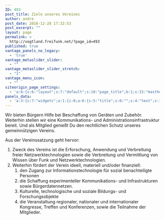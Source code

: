 ```yaml
---
ID: 493
post_title: Ziele unseres Vereines
author: andre
post_date: 2016-12-28 17:32:53
post_excerpt: ""
layout: page
permalink: >
  http://vogtland.freifunk.net/?page_id=493
published: true
vantage_panels_no_legacy:
  - 'true'
vantage_metaslider_slider:
  - ""
vantage_metaslider_slider_stretch:
  - "1"
vantage_menu_icon:
  - ""
siteorigin_page_settings:
  - 'a:6:{s:6:"layout";s:7:"default";s:10:"page_title";b:1;s:15:"masthead_margin";b:1;s:13:"footer_margin";b:1;s:13:"hide_masthead";b:0;s:19:"hide_footer_widgets";b:0;}'
panels_data:
  - 'a:3:{s:7:"widgets";a:1:{i:0;a:6:{s:5:"title";s:0:"";s:4:"text";s:1139:"<p>Wir bieten Bürgern Hilfe bei Beschaffung von Geräten und Zubehör. Weiterhin stellen wir eine Kommunikations- und Administrationsinfrastruktur bereit. Und als Mitglied genießt Du den rechtlichen Schutz unseres Vereins.</p><p style="text-align: left;">Aus der Vereinssatzung geht hervor:</p><ol><li style="text-align: left;">Zweck des Vereins ist die Erforschung, Anwendung und Verbreitung freier Netzwerktechnologien sowie die Verbreitung und Vermittlung von Wissen über Funk und Netzwerktechnologien.</li><li style="text-align: left;">Weiterhin fördert der Verein ideell, materiell und/oder finanziell:<ol><li style="text-align: left;">den Zugang zur Informationstechnologie für sozial benachteiligte Personen</li><li style="text-align: left;">die Schaffung experimenteller Kommunikations- und Infrastrukturen sowie Bürgerdatennetzen.</li><li style="text-align: left;">Kulturelle, technologische und soziale Bildungs- und Forschungsobjekte</li><li style="text-align: left;">die Veranstaltung regionaler, nationaler und internationaler Kongresse, Treffen und Konferenzen, sowie die Teilnahme der Mitglieder.</li></ol></li></ol>";s:20:"text_selected_editor";s:7:"tinymce";s:5:"autop";b:1;s:12:"_sow_form_id";s:13:"58a6bef9683ef";s:11:"panels_info";a:6:{s:5:"class";s:31:"SiteOrigin_Widget_Editor_Widget";s:4:"grid";i:0;s:4:"cell";i:0;s:2:"id";i:0;s:9:"widget_id";s:36:"b89728a0-a0ca-4f9f-9b82-344bc3236680";s:5:"style";a:2:{s:27:"background_image_attachment";b:0;s:18:"background_display";s:4:"tile";}}}}s:5:"grids";a:1:{i:0;a:2:{s:5:"cells";i:1;s:5:"style";a:0:{}}}s:10:"grid_cells";a:1:{i:0;a:2:{s:4:"grid";i:0;s:6:"weight";i:1;}}}'
---
```

<p>Wir bieten Bürgern Hilfe bei Beschaffung von Geräten und Zubehör. Weiterhin stellen wir eine Kommunikations- und Administrationsinfrastruktur bereit. Und als Mitglied genießt Du den rechtlichen Schutz unseres gemeinnützigen Vereins.</p>
<p style="text-align: left;">Aus der Vereinssatzung geht hervor:</p>
<ol>
<li style="text-align: left;">Zweck des Vereins ist die Erforschung, Anwendung und Verbreitung freier Netzwerktechnologien sowie die Verbreitung und Vermittlung von Wissen über Funk und&nbsp;Netzwerktechnologien.</li>
<li style="text-align: left;">Weiterhin fördert der Verein ideell, materiell und/oder finanziell:
<ol>
<li style="text-align: left;">den Zugang zur Informationstechnologie für sozial benachteiligte Personen</li>
<li style="text-align: left;">die Schaffung experimenteller Kommunikations- und Infrastrukturen sowie&nbsp;Bürgerdatennetzen.</li>
<li style="text-align: left;">Kulturelle, technologische und soziale Bildungs- und Forschungsobjekte</li>
<li style="text-align: left;">die Veranstaltung regionaler, nationaler und internationaler Kongresse, Treffen und Konferenzen, sowie die Teilnahme der Mitglieder.</li>
</ol>
</li>
</ol>